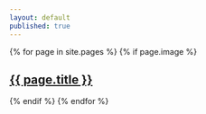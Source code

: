 ```yaml
---
layout: default
published: true
---
```

<p>
  {% for page in site.pages %}
          {% if page.image %}
            <div class="home-columns"><h2><a class="page-link" href="{{ page.url | prepend: site.baseurl }}">{{ page.title }}</a></h2>
            <img class="col" src="/img/{{ page.image }}" alt="" /></div>
          {% endif %}
        {% endfor %}  
  </p>
